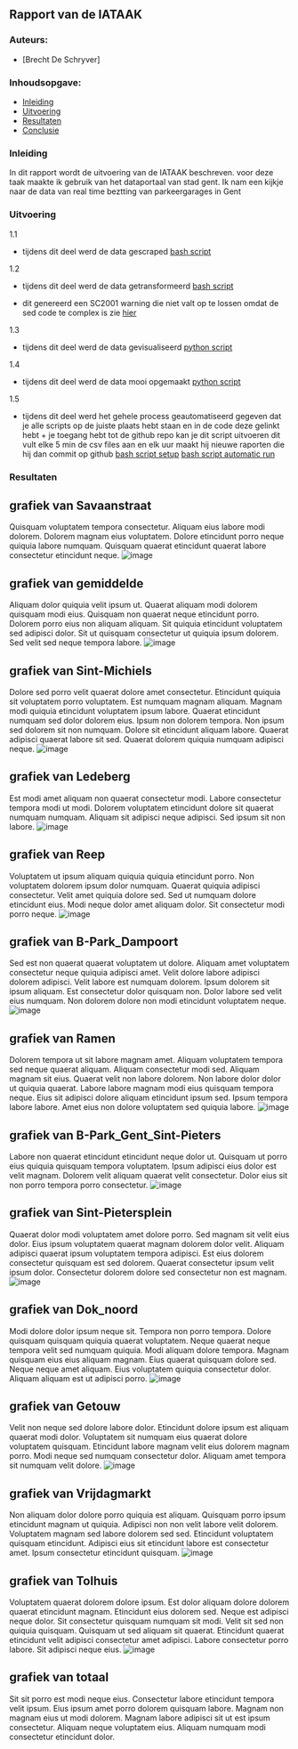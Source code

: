 ## Rapport van de IATAAK
### Auteurs:
 - [Brecht De Schryver]
### Inhoudsopgave:
 - [Inleiding](#inleiding)
 - [Uitvoering](#uitvoering)
 - [Resultaten](#resultaten)
 - [Conclusie](#conclusie)
### Inleiding
In dit rapport wordt de uitvoering van de IATAAK beschreven. voor deze taak maakte ik gebruik van het dataportaal van stad gent. Ik nam een kijkje naar de data van real time beztting van parkeergarages in Gent
### Uitvoering
1.1
 - tijdens dit deel werd de data gescraped
[bash script](https://github.com/BrechtDeSchryver/iataak/blob/main/data-workflow/scripts/webscraper.sh)

1.2
 - tijdens dit deel werd de data getransformeerd
[bash script](https://github.com/BrechtDeSchryver/iataak/blob/main/data-workflow/scripts/transform.sh)

 - dit genereerd een SC2001 warning die niet valt op te lossen omdat de sed code te complex is zie [hier](https://www.shellcheck.net/wiki/SC2001)

1.3
 - tijdens dit deel werd de data gevisualiseerd
[python script](https://github.com/BrechtDeSchryver/iataak/blob/main/data-workflow/scripts/analyse.py)

1.4
 - tijdens dit deel werd de data mooi opgemaakt
[python script](https://github.com/BrechtDeSchryver/iataak/blob/main/data-workflow/scripts/report.py)

1.5
 - tijdens dit deel werd het gehele process geautomatiseerd
gegeven dat je alle scripts op de juiste plaats hebt staan en in de code deze gelinkt hebt + je toegang hebt tot de github repo kan je dit script uitvoeren
dit vult elke 5 min de csv files aan en elk uur maakt hij nieuwe raporten die hij dan commit op github
[bash script setup](https://github.com/BrechtDeSchryver/iataak/blob/main/data-workflow/scripts/setup.sh)
[bash script automatic run](https://github.com/BrechtDeSchryver/iataak/blob/main/data-workflow/scripts/automated.sh)
### Resultaten
## grafiek van Savaanstraat
Quisquam voluptatem tempora consectetur. Aliquam eius labore modi dolorem. Dolorem magnam eius voluptatem. Dolore etincidunt porro neque quiquia labore numquam. Quisquam quaerat etincidunt quaerat labore consectetur etincidunt neque.
![image](https://github.com/BrechtDeSchryver/iataak/blob/main/data-workflow/csvimage/Savaanstraat.csv.png)
## grafiek van gemiddelde
Aliquam dolor quiquia velit ipsum ut. Quaerat aliquam modi dolorem quisquam modi eius. Quisquam non quaerat neque etincidunt porro. Dolorem porro eius non aliquam aliquam. Sit quiquia etincidunt voluptatem sed adipisci dolor. Sit ut quisquam consectetur ut quiquia ipsum dolorem. Sed velit sed neque tempora labore.
![image](https://github.com/BrechtDeSchryver/iataak/blob/main/data-workflow/csvimage/gemiddelde.csv.png)
## grafiek van Sint-Michiels
Dolore sed porro velit quaerat dolore amet consectetur. Etincidunt quiquia sit voluptatem porro voluptatem. Est numquam magnam aliquam. Magnam modi quiquia etincidunt voluptatem ipsum labore. Quaerat etincidunt numquam sed dolor dolorem eius. Ipsum non dolorem tempora. Non ipsum sed dolorem sit non numquam. Dolore sit etincidunt aliquam labore. Quaerat adipisci quaerat labore sit sed. Quaerat dolorem quiquia numquam adipisci neque.
![image](https://github.com/BrechtDeSchryver/iataak/blob/main/data-workflow/csvimage/Sint-Michiels.csv.png)
## grafiek van Ledeberg
Est modi amet aliquam non quaerat consectetur modi. Labore consectetur tempora modi ut modi. Dolorem voluptatem etincidunt dolore sit quaerat numquam numquam. Aliquam sit adipisci neque adipisci. Sed ipsum sit non labore.
![image](https://github.com/BrechtDeSchryver/iataak/blob/main/data-workflow/csvimage/Ledeberg.csv.png)
## grafiek van Reep
Voluptatem ut ipsum aliquam quiquia quiquia etincidunt porro. Non voluptatem dolorem ipsum dolor numquam. Quaerat quiquia adipisci consectetur. Velit amet quiquia dolore sed. Sed ut numquam dolore etincidunt eius. Modi neque dolor amet aliquam dolor. Sit consectetur modi porro neque.
![image](https://github.com/BrechtDeSchryver/iataak/blob/main/data-workflow/csvimage/Reep.csv.png)
## grafiek van B-Park_Dampoort
Sed est non quaerat quaerat voluptatem ut dolore. Aliquam amet voluptatem consectetur neque quiquia adipisci amet. Velit dolore labore adipisci dolorem adipisci. Velit labore est numquam dolorem. Ipsum dolorem sit ipsum aliquam. Est consectetur dolor quisquam non. Dolor labore sed velit eius numquam. Non dolorem dolore non modi etincidunt voluptatem neque.
![image](https://github.com/BrechtDeSchryver/iataak/blob/main/data-workflow/csvimage/B-Park_Dampoort.csv.png)
## grafiek van Ramen
Dolorem tempora ut sit labore magnam amet. Aliquam voluptatem tempora sed neque quaerat aliquam. Aliquam consectetur modi sed. Aliquam magnam sit eius. Quaerat velit non labore dolorem. Non labore dolor dolor ut quiquia quaerat. Labore labore magnam modi eius quisquam tempora neque. Eius sit adipisci dolore aliquam etincidunt ipsum sed. Ipsum tempora labore labore. Amet eius non dolore voluptatem sed quiquia labore.
![image](https://github.com/BrechtDeSchryver/iataak/blob/main/data-workflow/csvimage/Ramen.csv.png)
## grafiek van B-Park_Gent_Sint-Pieters
Labore non quaerat etincidunt etincidunt neque dolor ut. Quisquam ut porro eius quiquia quisquam tempora voluptatem. Ipsum adipisci eius dolor est velit magnam. Dolorem velit aliquam quaerat velit consectetur. Dolor eius sit non porro tempora porro consectetur.
![image](https://github.com/BrechtDeSchryver/iataak/blob/main/data-workflow/csvimage/B-Park_Gent_Sint-Pieters.csv.png)
## grafiek van Sint-Pietersplein
Quaerat dolor modi voluptatem amet dolore porro. Sed magnam sit velit eius dolor. Eius ipsum voluptatem quaerat magnam dolorem dolor velit. Aliquam adipisci quaerat ipsum voluptatem tempora adipisci. Est eius dolorem consectetur quisquam est sed dolorem. Quaerat consectetur ipsum velit ipsum dolor. Consectetur dolorem dolore sed consectetur non est magnam.
![image](https://github.com/BrechtDeSchryver/iataak/blob/main/data-workflow/csvimage/Sint-Pietersplein.csv.png)
## grafiek van Dok_noord
Modi dolore dolor ipsum neque sit. Tempora non porro tempora. Dolore quisquam quisquam quiquia quaerat voluptatem. Neque quaerat neque tempora velit sed numquam quiquia. Modi aliquam dolore tempora. Magnam quisquam eius eius aliquam magnam. Eius quaerat quisquam dolore sed. Neque neque amet aliquam. Eius voluptatem quiquia consectetur dolor. Aliquam aliquam est ut adipisci porro.
![image](https://github.com/BrechtDeSchryver/iataak/blob/main/data-workflow/csvimage/Dok_noord.csv.png)
## grafiek van Getouw
Velit non neque sed dolore labore dolor. Etincidunt dolore ipsum est aliquam quaerat modi dolor. Voluptatem sit numquam eius quaerat dolore voluptatem quisquam. Etincidunt labore magnam velit eius dolorem magnam porro. Modi neque sed numquam consectetur dolor. Aliquam amet tempora sit numquam velit dolore.
![image](https://github.com/BrechtDeSchryver/iataak/blob/main/data-workflow/csvimage/Getouw.csv.png)
## grafiek van Vrijdagmarkt
Non aliquam dolor dolore porro quiquia est aliquam. Quisquam porro ipsum etincidunt magnam ut quiquia. Adipisci non non velit labore velit dolorem. Voluptatem magnam sed labore dolorem sed sed. Etincidunt voluptatem quisquam etincidunt. Adipisci eius sit etincidunt labore est consectetur amet. Ipsum consectetur etincidunt quisquam.
![image](https://github.com/BrechtDeSchryver/iataak/blob/main/data-workflow/csvimage/Vrijdagmarkt.csv.png)
## grafiek van Tolhuis
Voluptatem quaerat dolorem dolore ipsum. Est dolor aliquam dolore dolorem quaerat etincidunt magnam. Etincidunt eius dolorem sed. Neque est adipisci neque dolor. Sit consectetur quisquam numquam sit modi. Velit sit sed non quiquia quisquam. Quisquam ut sed aliquam sit quaerat. Etincidunt quaerat etincidunt velit adipisci consectetur amet adipisci. Labore consectetur porro labore. Sit adipisci neque eius.
![image](https://github.com/BrechtDeSchryver/iataak/blob/main/data-workflow/csvimage/Tolhuis.csv.png)
## grafiek van totaal
Sit sit porro est modi neque eius. Consectetur labore etincidunt tempora velit ipsum. Eius ipsum amet porro dolorem quisquam labore. Magnam non magnam eius ut modi dolorem. Magnam labore adipisci sit ut est ipsum consectetur. Aliquam neque voluptatem eius. Aliquam numquam modi consectetur etincidunt dolor.
